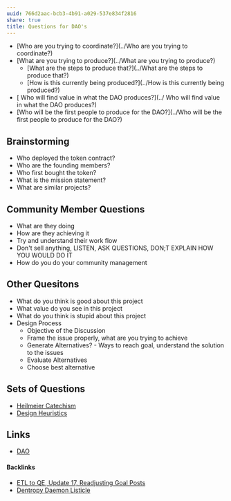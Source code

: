 ```yaml
---
uuid: 766d2aac-bcb3-4b91-a029-537e834f2816
share: true
title: Questions for DAO's
---
```

* [Who are you trying to coordinate?](../Who are you trying to coordinate?)
* [What are you trying to produce?](../What are you trying to produce?)
	* [What are the steps to produce that?](../What are the steps to produce that?)
	* [How is this currently being produced?](../How is this currently being produced?)
* [ Who will find value in what the DAO produces?](../ Who will find value in what the DAO produces?)
* [Who will be the first people to produce for the DAO?](../Who will be the first people to produce for the DAO?)

## Brainstorming

* Who deployed the token contract?
* Who are the founding members?
* Who first bought the token?
* What is the mission statement?
* What are similar projects?

## Community Member Questions

* What are they doing
* How are they achieving it
* Try and understand their work flow
* Don't sell anything, LISTEN, ASK QUESTIONS, DON;T EXPLAIN HOW YOU WOULD DO IT
* How do you do your community management

## Other Quesitons

* What do you think is good about this project
* What value do you see in this project
* What do you think is stupid about this project
* Design Process
	* Objective of the Discussion
	* Frame the issue properly, what are you trying to achieve
	* Generate Alternatives? - Ways to reach goal, understand the solution to the issues
	* Evaluate Alternatives
	* Choose best alternative
## Sets of Questions

* [Heilmeier Catechism](../edc84150-2be7-4533-8a4b-768eeff624af)
* [Design Heuristics](../5e01e1ef-4aa4-491d-8ac3-8f0343201a97)
## Links

* [DAO](../26725b10-b472-41ee-ba3b-4e9bc851f174)


#### Backlinks

* [ETL to QE, Update 17, Readjusting Goal Posts](/d14bd990-0628-4152-9bea-0c588dc707e8)
* [Dentropy Daemon Listicle](/15c66694-3dc9-4115-afb8-887a6e52ffea)